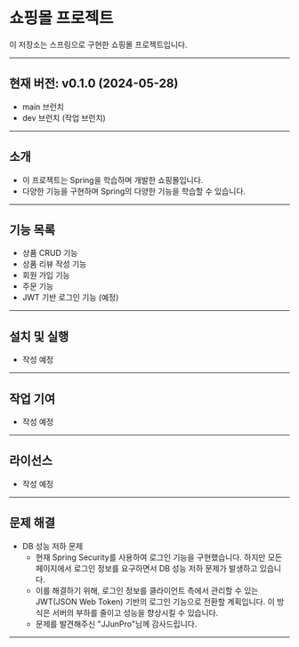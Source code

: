 # 쇼핑몰 프로젝트

이 저장소는 스프링으로 구현한 쇼핑몰 프로젝트입니다. 


---

## 현재 버전: v0.1.0 (2024-05-28)

- main 브런치
- dev 브런치 (작업 브런치)

---


## 소개

 - 이 프로젝트는 Spring을 학습하며 개발한 쇼핑몰입니다. 
 - 다양한 기능을 구현하며 Spring의 다양한 기능을 학습할 수 있습니다.

---

## 기능 목록

 - 상품 CRUD 기능
 - 상품 리뷰 작성 기능
 - 회원 가입 기능
 - 주문 기능
 - JWT 기반 로그인 기능 (예정)

---


## 설치 및 실행

 - 작성 예정

---


## 작업 기여
 - 작성 예정

---
## 라이선스

 - 작성 예정


---

## 문제 해결
- DB 성능 저하 문제
  - 현재 Spring Security를 사용하여 로그인 기능을 구현했습니다. 하지만 모든 페이지에서 로그인 정보를 요구하면서 DB 성능 저하 문제가 발생하고 있습니다. 
  - 이를 해결하기 위해, 로그인 정보를 클라이언트 측에서 관리할 수 있는 JWT(JSON Web Token) 기반의 로그인 기능으로 전환할 계획입니다. 이 방식은 서버의 부하를 줄이고 성능을 향상시킬 수 있습니다.
  - 문제를 발견해주신 "JJunPro"님께 감사드립니다.

---
<br />


